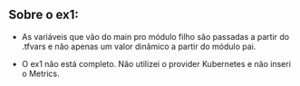 ## Sobre o ex1:
-  As variáveis que vão do main pro módulo filho são passadas a partir do .tfvars e não apenas um valor dinâmico a partir do módulo pai.

- O ex1 não está completo. Não utilizei o provider Kubernetes e não inseri o Metrics.